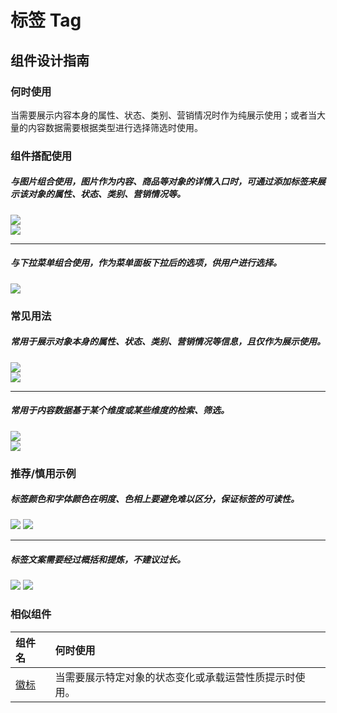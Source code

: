 # 标签 Tag

## 组件设计指南

### 何时使用

当需要展示内容本身的属性、状态、类别、营销情况时作为纯展示使用；或者当大量的内容数据需要根据类型进行选择筛选时使用。

### 组件搭配使用

##### 与图片组合使用，图片作为内容、商品等对象的详情入口时，可通过添加标签来展示该对象的属性、状态、类别、营销情况等。

<div class="legend">
  <div class="item">
    <img src="https://oteam-tdesign-1258344706.cos.ap-guangzhou.myqcloud.com/site/design/mobile-guide/Tag%201-1.png" />
  </div>

  <div class="item">
    <img src="https://oteam-tdesign-1258344706.cos.ap-guangzhou.myqcloud.com/site/design/mobile-guide/Tag%201-2.png" />
  </div>
</div>

<hr />

##### 与下拉菜单组合使用，作为菜单面板下拉后的选项，供用户进行选择。

<div class="legend">  
  <div class="item">
    <img src="https://oteam-tdesign-1258344706.cos.ap-guangzhou.myqcloud.com/site/design/mobile-guide/Tag%202.png" />
  </div>
</div>

### 常见用法

##### 常用于展示对象本身的属性、状态、类别、营销情况等信息，且仅作为展示使用。

<div class="legend">  
  <div class="item">
    <img src="https://oteam-tdesign-1258344706.cos.ap-guangzhou.myqcloud.com/site/design/mobile-guide/Tag%203-1.png" />
  </div>

  <div class="item">
    <img src="https://oteam-tdesign-1258344706.cos.ap-guangzhou.myqcloud.com/site/design/mobile-guide/Tag%203-2.png" />
  </div>
</div>

<hr />

##### 常用于内容数据基于某个维度或某些维度的检索、筛选。

<div class="legend">  
  <div class="item">
    <img src="https://oteam-tdesign-1258344706.cos.ap-guangzhou.myqcloud.com/site/design/mobile-guide/Tag%204-1.png" />
  </div>

  <div class="item">
    <img src="https://oteam-tdesign-1258344706.cos.ap-guangzhou.myqcloud.com/site/design/mobile-guide/Tag%204-2.png" />
  </div>
</div>


### 推荐/慎用示例

##### 标签颜色和字体颜色在明度、色相上要避免难以区分，保证标签的可读性。

<div class="legend">
  <div class="item">
    <img src="https://oteam-tdesign-1258344706.cos.ap-guangzhou.myqcloud.com/site/design/mobile-guide/Tag%205.png" />
    <img class="tag" src="https://oteam-tdesign-1258344706.cos.ap-guangzhou.myqcloud.com/site/doc/bad.png" />
  </div>
</div>

<hr />

##### 标签文案需要经过概括和提炼，不建议过长。

<div class="item">
    <img src="https://oteam-tdesign-1258344706.cos.ap-guangzhou.myqcloud.com/site/design/mobile-guide/Tag%206.png" />
    <img class="tag" src="https://oteam-tdesign-1258344706.cos.ap-guangzhou.myqcloud.com/site/doc/bad.png" />
</div>



### 相似组件

| 组件名 | 何时使用                             |
| :----- | :----------------------------------- |
| [徽标](./badge) | 当需要展示特定对象的状态变化或承载运营性质提示时使用。|
